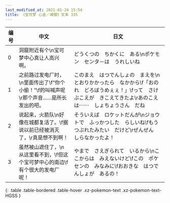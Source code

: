 ```yaml
---
last_modified_at: 2021-01-24 15:54
title: 《宝可梦 心金／魂银》文本 335
---
```

| 编号 | 中文 | 日文 |
| ---- | ---- | ---- |
| 0 | 洞窟附近有个\n宝可梦中心真让人高兴啊。 | どうくつの　ちかくに　ある\nポケモン　センタ－は　うれしいね |
| 1 | 之前路过发电厂时，\n里面传出了\f“你个小偷！”\f的叫喊声呢\r那个声音……是所长发出的吧。 | このまえ　はつでんしょの　まえを\nとおりかかったら　なかから\f「おのれ　どろぼうめぇぇ！」\fって　さけぶこえが　きこえてきたよ\rあのこえは⋯⋯　しょちょうさん　だね |
| 2 | 说起来，火箭队\n好像在城都复活了。\f据说以前已经被消灭了，\r真是想不到啊！ | そういえば　ロケットだんが\nジョウトで　ふっかつした　らしいね\fもう　つぶれたみたい　だけど\rぜんぜん　しらなかったよ！ |
| 3 | 虽然被山遮住了，\n从这里看不到，\f但这个宝可梦中心的南边\f有个很大的发电厂呢！ | やまで　さえぎられて　いるから\nここからは　みえないけど\fこの　ポケセンの　みなみに\fおおきな　はつでんしょが　あるの！ |
{: .table .table-bordered .table-hover .xz-pokemon-text .xz-pokemon-text-HGSS }